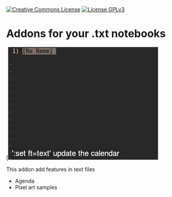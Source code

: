 <a rel="license" href="https://creativecommons.org/licenses/by-sa/4.0/">
<img alt="Creative Commons License" style="border-width:0" src="https://i.creativecommons.org/l/by-sa/4.0/88x31.png"></a>
<a rel="license" href="./LICENSE"><img src="https://www.gnu.org/graphics/gplv3-88x31.png" alt="License GPLv3"></a>

# Addons for your .txt notebooks
[![agenda](./agenda-clip.gif)

This addon add features in text files
* Agenda
* Pixel art samples

